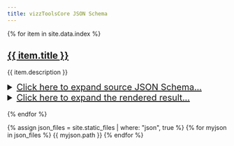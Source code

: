 ```yaml
---
title: vizzToolsCore JSON Schema
---
```


{% for item in site.data.index %}
<h2><a href="json-schema/{{ item.title }}.html">{{ item.title }}</a></h2>

{{ item.description }}

<details><summary style="font-size:20px; cursor:pointer; text-decoration: underline">Click here to expand source JSON Schema...</summary>
<p>
{% highlight json %}
{% include json-schema/{{ item.title }}.schema.json %}
{% endhighlight %}
</p>
</details>

<details><summary style="font-size:20px; cursor:pointer; text-decoration: underline">Click here to expand the rendered result...</summary>
<p>
<iframe style="width: 100%; height: 60vh" src="assets/json-schema-html/{{ item.title }}.html"></iframe>
</p>
</details>
<br/>
{% endfor %}

{% assign json_files = site.static_files | where: "json", true %}
{% for myjson in json_files %}
  {{ myjson.path }}
{% endfor %}
